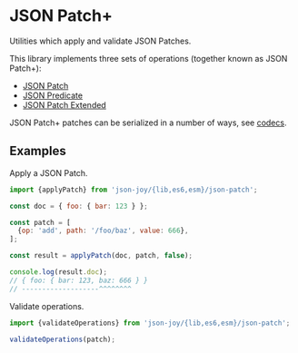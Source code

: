 # JSON Patch+

Utilities which apply and validate JSON Patches.

This library implements three sets of operations (together known as JSON Patch+):

- [JSON Patch](./docs/json-patch.md)
- [JSON Predicate](./docs/json-predicate.md)
- [JSON Patch Extended](./docs/json-patch-extended.md)

JSON Patch+ patches can be serialized in a number of ways, see [codecs](./codec/README.md).


## Examples

Apply a JSON Patch.

```js
import {applyPatch} from 'json-joy/{lib,es6,esm}/json-patch';

const doc = { foo: { bar: 123 } };

const patch = [
  {op: 'add', path: '/foo/baz', value: 666},
];

const result = applyPatch(doc, patch, false);

console.log(result.doc);
// { foo: { bar: 123, baz: 666 } }
// -------------------^^^^^^^^
```

Validate operations.

```js
import {validateOperations} from 'json-joy/{lib,es6,esm}/json-patch';

validateOperations(patch);
```
